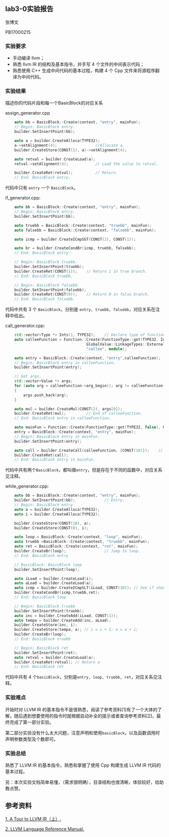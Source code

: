 ## lab3-0实验报告

张博文

PB17000215

### 实验要求

- 手动编译 llvm；
- 熟悉 llvm IR 的结构及基本指令，并手写 4 个文件的中间表示代码；
- 熟悉使用 C++ 生成中间代码的基本过程，构建 4 个 Cpp 文件来将源程序翻译为中间代码。

### 实验结果

描述你的代码片段和每一个BasicBlock的对应关系

assign_generator.cpp

```cpp
    auto bb = BasicBlock::Create(context, "entry", mainFun);
    // Begin: BasicBlock entry.
    builder.SetInsertPoint(bb);

    auto a = builder.CreateAlloca(TYPE32);
    a->setAlignment(4);                 //Allocate a.
    builder.CreateStore(CONST(1), a)->setAlignment(4);                  // Store the value to a.

    auto retval = builder.CreateLoad(a);
    retval->setAlignment(4);            // Load the value to retval.

    builder.CreateRet(retval);          // Return.
    // End: BasicBlock entry.
```
代码中只有 `entry` 一个 `BasicBlock`。

if_generator.cpp:

```cpp
    auto bb = BasicBlock::Create(context, "entry", mainFun);
    // Begin: BasicBlock entry.
    builder.SetInsertPoint(bb);

    auto truebb = BasicBlock::Create(context, "truebb", mainFun);
    auto falsebb = BasicBlock::Create(context, "falsebb", mainFun);

    auto icmp = builder.CreateICmpSGT(CONST(2), CONST(1));              // ? 2>1.

    auto br = builder.CreateCondBr(icmp, truebb, falsebb);              // Create conditional branch.
    // End: BasicBlock entry.

    // Begin: BasicBlock truebb.
    builder.SetInsertPoint(truebb);
    builder.CreateRet(CONST(1));    // Return 1 in true branch.
    // End: BasicBlock truebb.

    // Begin: BasicBlock falsebb.
    builder.SetInsertPoint(falsebb);
    builder.CreateRet(CONST(0));    // Return 0 in false branch.
    // End: BasicBlock falsebb.
```
代码中共有 3 个 `BasicBlock`，分别是 `entry, truebb, falsebb`，对应关系在注释中给出。

call_generator.cpp:

```cpp
    std::vector<Type *> Ints(1, TYPE32);    // Declare type of function args.
    auto calleeFunction = Function::Create(FunctionType::get(TYPE32, Ints, false),
                                    GlobalValue::LinkageTypes::ExternalLinkage,
                                    "callee", module);

    auto entry = BasicBlock::Create(context, "entry",calleeFunction);
    // Begin: BasicBlock entry in calleeFunction.
    builder.SetInsertPoint(entry);

    // Get args.
    std::vector<Value *> args;
    for (auto arg = calleeFunction->arg_begin(); arg != calleeFunction->arg_end(); arg++)
    {
        args.push_back(arg);
    }

    auto mul = builder.CreateMul(CONST(2), args[0]);
    builder.CreateRet(mul);         // End of calleeFunction.
    // End: BasicBlock entry in calleeFunction.

    auto mainFun = Function::Create(FunctionType::get(TYPE32, false), GlobalValue::LinkageTypes::ExternalLinkage, "main", module);
    entry = BasicBlock::Create(context, "entry", mainFun);
    // Begin: BasicBlock entry in mainFun.
    builder.SetInsertPoint(entry);

    auto call = builder.CreateCall(calleeFunction, {CONST(10)});    // Call the function.
    builder.CreateRet(call);
    // End: BasicBlock entry in mainFun.
```
代码中共有两个`BasicBlock`，都叫做`entry`，但是存在于不同的函数中，对应关系见注释。

while_generator.cpp:

```cpp
    auto bb = BasicBlock::Create(context, "entry", mainFun);
    builder.SetInsertPoint(bb);             // Entry.
    // Begin: BasicBlock entry
    auto a = builder.CreateAlloca(TYPE32);
    auto i = builder.CreateAlloca(TYPE32);

    builder.CreateStore(CONST(10), a);
    builder.CreateStore(CONST(0), i);

    auto loop = BasicBlock::Create(context, "loop", mainFun);
    auto truebb =BasicBlock::Create(context, "truebb", mainFun);
    auto ret = BasicBlock::Create(context, "ret", mainFun);
    builder.CreateBr(loop);                 // Jump to loop.
    // End: BasicBlock entry

    // BasicBlock: BasicBlock loop
    builder.SetInsertPoint(loop);

    auto iLoad = builder.CreateLoad(i);
    auto aLoad = builder.CreateLoad(a);
    auto icmp = builder.CreateICmpSLT(iLoad, CONST(10)); // See if should break.
    builder.CreateCondBr(icmp,truebb,ret);
    // End: BasicBlock loop

    // Begin: BasicBlock truebb
    builder.SetInsertPoint(truebb);
    auto inc = builder.CreateAdd(iLoad, CONST(1));
    auto tempa = builder.CreateAdd(inc, aLoad);
    builder.CreateStore(inc, i);
    builder.CreateStore(tempa, a); // i = i + 1; a = a + i;
    builder.CreateBr(loop);
    // End: BasicBlock truebb

    // Begin: BasicBlock ret
    builder.SetInsertPoint(ret);
    auto retval = builder.CreateLoad(a);
    builder.CreateRet(retval); // Return a
    // End: BasicBlock ret
```
代码中共有 4 个`basicBlock`，分别是`entry, loop, truebb, ret`，对应关系见注释。

### 实验难点

开始时对 LLVM IR 的基本指令不是很熟悉，阅读了参考资料[1]有了一个大体的了解，随后遇到想要使用的指令时就根据自动补全的提示或者查询参考资料[2]，最终完成了第一部分实验。

第二部分实验没有什么太大问题，注意声明和使用`basicBlock`，以及函数调用时声明参数类型及个数即可。

### 实验总结

熟悉了 LLVM IR 的基本指令，熟悉和掌握了使用 Cpp 构建生成 LLVM IR 代码的基本过程。

另：本次实验文档简单易懂，（需求很明确），目录结构也很清晰，体验较好，给助教点赞。

## 参考资料

[1. A Tour to LLVM IR（上）.](https://zhuanlan.zhihu.com/p/66793637)

[2. LLVM Language Reference Manual.](https://releases.llvm.org/2.7/docs/LangRef.html#i_br)